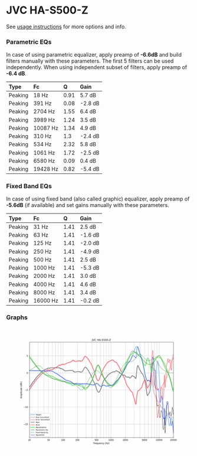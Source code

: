 # JVC HA-S500-Z
See [usage instructions](https://github.com/jaakkopasanen/AutoEq#usage) for more options and info.

### Parametric EQs
In case of using parametric equalizer, apply preamp of **-6.6dB** and build filters manually
with these parameters. The first 5 filters can be used independently.
When using independent subset of filters, apply preamp of **-6.4 dB**.

| Type    | Fc       |    Q | Gain    |
|:--------|:---------|:-----|:--------|
| Peaking | 18 Hz    | 0.91 | 5.7 dB  |
| Peaking | 391 Hz   | 0.08 | -2.8 dB |
| Peaking | 2704 Hz  | 1.55 | 6.4 dB  |
| Peaking | 3989 Hz  | 1.24 | 3.5 dB  |
| Peaking | 10087 Hz | 1.34 | 4.9 dB  |
| Peaking | 310 Hz   | 1.3  | -2.4 dB |
| Peaking | 534 Hz   | 2.32 | 5.8 dB  |
| Peaking | 1061 Hz  | 1.72 | -2.5 dB |
| Peaking | 6580 Hz  | 0.09 | 0.4 dB  |
| Peaking | 19428 Hz | 0.82 | -5.4 dB |

### Fixed Band EQs
In case of using fixed band (also called graphic) equalizer, apply preamp of **-5.6dB**
(if available) and set gains manually with these parameters.

| Type    | Fc       |    Q | Gain    |
|:--------|:---------|:-----|:--------|
| Peaking | 31 Hz    | 1.41 | 2.5 dB  |
| Peaking | 63 Hz    | 1.41 | -1.6 dB |
| Peaking | 125 Hz   | 1.41 | -2.0 dB |
| Peaking | 250 Hz   | 1.41 | -4.9 dB |
| Peaking | 500 Hz   | 1.41 | 2.5 dB  |
| Peaking | 1000 Hz  | 1.41 | -5.3 dB |
| Peaking | 2000 Hz  | 1.41 | 3.0 dB  |
| Peaking | 4000 Hz  | 1.41 | 4.6 dB  |
| Peaking | 8000 Hz  | 1.41 | 3.4 dB  |
| Peaking | 16000 Hz | 1.41 | -0.2 dB |

### Graphs
![](./JVC%20HA-S500-Z.png)